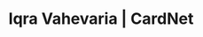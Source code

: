 ---
title: "Iqra Vahevaria | CardNet"
first_name: "Iqra"
last_name: "Vahevaria"
url: /iqravahevaria13/
creation_date: 2018-09-24T11:07:10+06:00
expiry_date: 2018-09-24T11:07:10+06:00
company_name: "CardNet"
position: "CEO"
profile_photo: 
  img: "/td003/images/iqra/iqra-profile.jpg"
  alt: "Iqra Vahevaria, CardNet - Profile"
company_logo:  
  img: "/td003/images/iqra/cardnet-logo.svg"
  alt: "Iqra Vahevaria, CardNet - logo"
slogan: "Your Digital Visiting Card"
images: 
  - "/td003/images/iqra/iqra-profile.jpg"
description: "CardNet is a Digital Visiting Card platform which is made in India. Inception of CardNet is to simplify the sharing of Contact Information with potential customers and impress them with stunning design and animations of your Digital Visiting Card."

summary: "CardNet is a Digital Visiting Card platform which is made in India. Inception of CardNet is to simplify the sharing of Contact Information with potential customers and impress them with stunning design and animations of your Digital Visiting Card."

card_type: "free"
no_index: true
link_nofollow: false
about: "CardNet is a Digital Visiting Card platform which is made in India. Inception of CardNet is to simplify the sharing of Contact Information with potential customers and impress them with stunning design and animations of your Digital Visiting Card."
app_name: "Iqra Vahevaria"
app_icon: "/td003/images/iqra/iqra-profile.jpg"
# Address
address_line_1: "S-12, Shiv Kuber,"
address_line_2 : "Uganda Road,"
state: "Gujarat"
country: "India"
city: "Porbandar"
zip_code: "360575"
 
# Social Detail
contact_no_1: 
  url: "919998707978"
  text: "+91 9998 707978"
# contact_no_2: 
#   url: "918238247365"
#   text: "+91 8238 247 365"
  
website: 
  url: "https://card.net.in/"
  text: "card.net.in"
  
mail: 
  url: "iqra@card.net.in"
  text: "iqra@card.net.in"

# twitter: 
#   url: "https://twitter.com/Iqravahevaria"
#   text: "@IqraVahevaria"

facebook: 
  url: "https://www.facebook.com/card.net.in/"
  text: "Card.net.in"

# linkedin: 
#   url: "https://linkedin.com/in/Iqravahevaria"
#   text: "IqraVahevaria"

instagram: 
  url: "https://www.instagram.com/card.net.in/"
  text: "card.net.in"
# Other Variable
payment_plan: ""
payment_amount: ""
salesman_id: ""
referrer _id: ""


layout: td003
weight: 30
---